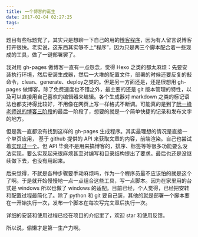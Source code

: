 ```yaml
---
title: 一个博客的诞生
date: 2017-02-04 02:27:25
tags:
---
```

题目有些标题党了，其实只是想聊一下自己的用的[博客程序](https://github.com/jswh/jswh.github.io)，因为有人留言说博客打开很快。老实说，这东西其实够不上“程序”，因为只是两三个脚本配合着一些现成的工具，做了一键部署罢了。

我对用 gh-pages 做博客一直有一点怨念，觉得 Hexo 之类的都太麻烦：先要安装执行环境，然后安装生成器，然后一大堆的配置文件，部署的时候还要反复的敲命令，clean、generate、deploy之类的。但是另一方面还是，还是很想用 gh-pages 做博客。除了免费速度也不错之外，最主要的还是 git 版本管理的特性，以及可以直接用自己喜欢的编辑器来编辑。各个生成器对 markdown 之类的标记语法也都支持得比较好，不用像在网页上写一样格式不断调。可能真的是到了[阮一峰老师说的博客三阶段](http://www.ruanyifeng.com/blog/2012/08/blogging_with_jekyll.html)的最后一阶段了，想要的就是一个简单快捷的记录和发布文字的地方。

但是我一直都没有找到这样的 gh-pages 生成程序。其实最理想的情况是直接一个单页应用， 基于 github 提供的 API 来获取文章的内容，前端渲染。自己也尝试着[实现过一个](https://github.com/jswh/MDBlog)。但 API 毕竟不是用来搞博客的，排序、标签等等很多功能要么没法实现，要么实现起来很麻烦甚至对编写和目录结构提出了要求。最后也还是没继续做下去，也没有用起来。

后来觉得，不就是各种步骤要手动麻烦吗，作为一个程序员最不应该怕的就是这个了啊。于是就开始慢慢地一点一点组合这些工具，写一点脚本。因为在家里用的台式是 windows 所以也做了 windows 的适配。目前已经，个人觉得，已经把安转和配置过程最简化了。除了 python 和 git 要自己装，其他的就是部署一个脚本要在一开始执行一次，发布一个脚本在每次写完文章后执行一次。

详细的安装和使用过程已经在项目的介绍里了，欢迎 star 和使用反馈。

所以说，偷懒才是第一生产力啊。